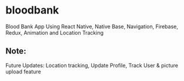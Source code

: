 # bloodbank
 Blood Bank App Using React Native, Native Base, Navigation, Firebase, Redux, Animation and Location Tracking

## Note:
Future Updates: 
Location tracking, Update Profile, Track User & picture upload feature

